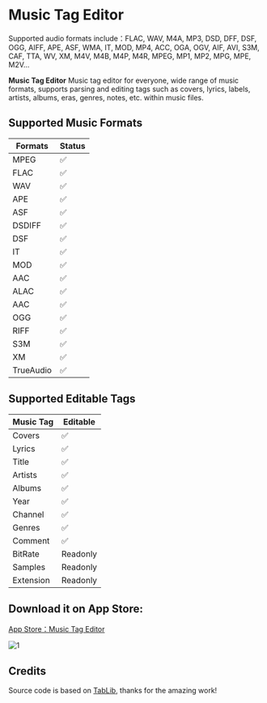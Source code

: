 # Music Tag Editor

Supported audio formats include：FLAC, WAV, M4A, MP3, DSD, DFF, DSF, OGG, AIFF, APE, ASF, WMA, IT, MOD, MP4, ACC, OGA, OGV, AIF, AVI, S3M, CAF, TTA, WV, XM, M4V, M4B, M4P, M4R, MPEG, MP1, MP2, MPG, MPE, M2V...

**Music Tag Editor** Music tag editor for everyone, wide range of music formats, supports parsing and editing tags such as covers, lyrics, labels, artists, albums, eras, genres, notes, etc. within music files.

## Supported Music Formats
|  Formats  | Status |
|-----------|----------|
|    MPEG   |    ✅    |
|   FLAC    |    ✅    |
|    WAV    |    ✅    |
|    APE    |    ✅    |
|    ASF    |    ✅    |
|   DSDIFF  |    ✅    |
|    DSF    |    ✅    |
|    IT     |    ✅    |
|    MOD    |    ✅    |
|    AAC    |    ✅    |
|   ALAC    |    ✅    |
|    AAC    |    ✅    |
|    OGG    |    ✅    |
|   RIFF    |    ✅    |
|    S3M    |    ✅    |
|    XM     |    ✅    |
| TrueAudio |    ✅    |


## Supported Editable Tags

| Music Tag | Editable |
|-----------|----------|
| Covers    | ✅        |
| Lyrics    | ✅        |
| Title     | ✅        |
| Artists   | ✅        |
| Albums    | ✅        |
| Year      | ✅        |
| Channel   | ✅        |
| Genres    | ✅        |
| Comment   | ✅        |
| BitRate   | Readonly  |
| Samples   | Readonly  |
| Extension | Readonly  |

## Download it on App Store:

[App Store：Music Tag Editor](https://apps.apple.com/app/id6738013677)

![1](https://github.com/user-attachments/assets/f89ee91d-7123-415b-8f82-817b1f13f2af)

## Credits

Source code is based on [TabLib](https://taglib.org/), thanks for the amazing work!
